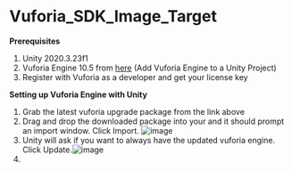# Vuforia_SDK_Image_Target

**Prerequisites**
  1. Unity 2020.3.23f1
  2. Vuforia Engine 10.5 from [here](https://developer.vuforia.com/downloads/sdk) (Add Vuforia Engine to a Unity Project)
  3. Register with Vuforia as a developer and get your license key

**Setting up Vuforia Engine with Unity**
  1. Grab the latest vuforia upgrade package from the link above
  2. Drag and drop the downloaded package into your  and it should prompt an import window. Click Import. ![image](https://user-images.githubusercontent.com/43946298/155774491-0033301f-7342-4a88-af7b-21d3594d318e.png)
  3. Unity will ask if you want to always have the updated vuforia engine. Click Update.![image](https://user-images.githubusercontent.com/43946298/155775026-8c24889e-c1aa-4ebc-be98-7641c42864de.png)
  4. 
         
       
